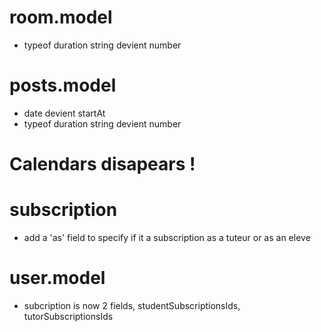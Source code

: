 # room.model

- typeof duration string devient number

# posts.model

- date devient startAt
- typeof duration string devient number

# Calendars disapears !

# subscription

- add a 'as' field to specify if it a subscription as a tuteur or as an eleve

# user.model

- subcription is now 2 fields, studentSubscriptionsIds, tutorSubscriptionsIds
